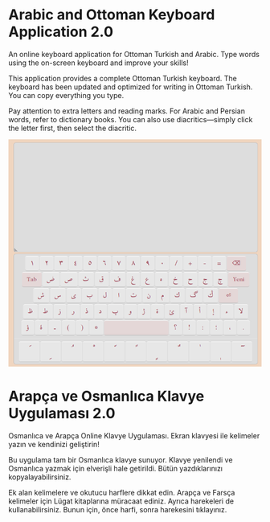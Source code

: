 # Arabic and Ottoman Keyboard Application 2.0

An online keyboard application for Ottoman Turkish and Arabic.
Type words using the on-screen keyboard and improve your skills!

This application provides a complete Ottoman Turkish keyboard.
The keyboard has been updated and optimized for writing in Ottoman Turkish.
You can copy everything you type.

Pay attention to extra letters and reading marks.
For Arabic and Persian words, refer to dictionary books.
You can also use diacritics—simply click the letter first, then select the diacritic.

![Ottoman Keyboard](assets/img/ss.png)

# Arapça ve Osmanlıca Klavye Uygulaması 2.0

Osmanlıca ve Arapça Online Klavye Uygulaması.
Ekran klavyesi ile kelimeler yazın ve kendinizi geliştirin!

Bu uygulama tam bir Osmanlıca klavye sunuyor.
Klavye yenilendi ve Osmanlıca yazmak için elverişli hale getirildi.
Bütün yazdıklarınızı kopyalayabilirsiniz.

Ek alan kelimelere ve okutucu harflere dikkat edin.
Arapça ve Farsça kelimeler için Lügat kitaplarına müracaat ediniz.
Ayrıca harekeleri de kullanabilirsiniz. Bunun için, önce harfi, sonra harekesini tıklayınız.
